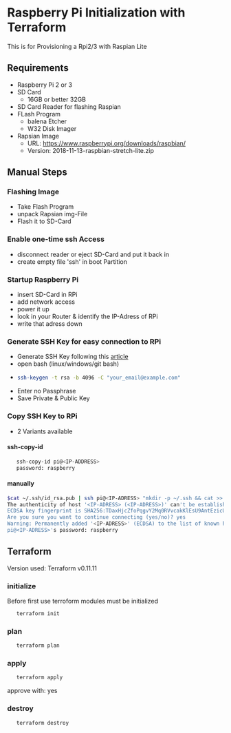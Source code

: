 # Raspberry Pi Initialization with Terraform
This is for Provisioning a Rpi2/3 with Raspian Lite

## Requirements
* Raspberry Pi 2 or 3
* SD Card
  * 16GB or better 32GB
* SD Card Reader for flashing Raspian
* FLash Program
  * balena Etcher
  * W32 Disk Imager
* Rapsian Image
  * URL: https://www.raspberrypi.org/downloads/raspbian/
  * Version: 2018-11-13-raspbian-stretch-lite.zip

## Manual Steps
### Flashing Image
* Take Flash Program
* unpack Rapsian img-File
* Flash it to SD-Card

### Enable one-time ssh Access
* disconnect reader or eject SD-Card and put it back in
* create empty file 'ssh' in boot Partition

### Startup Raspberry Pi
* insert SD-Card in RPi
* add network access
* power it up
* look in your Router & identify the IP-Adress of RPi 
* write that adress down

### Generate SSH Key for easy connection to RPi
* Generate SSH Key following this [article](https://help.github.com/en/articles/generating-a-new-ssh-key-and-adding-it-to-the-ssh-agent)
* open bash (linux/windows/git bash)
* ```bash
  ssh-keygen -t rsa -b 4096 -C "your_email@example.com"
  ```
* Enter no Passphrase 
* Save Private & Public Key

### Copy SSH Key to RPi
* 2 Variants available
#### ssh-copy-id
```bash
   ssh-copy-id pi@<IP-ADDRESS>
   password: raspberry
```
#### manually
```bash
$cat ~/.ssh/id_rsa.pub | ssh pi@<IP-ADRESS> "mkdir -p ~/.ssh && cat >> ~/.ssh/authorized_keys"
The authenticity of host '<IP-ADRESS> (<IP-ADRESS>)' can't be established.
ECDSA key fingerprint is SHA256:TDaxHjcZfoPqgvY2Mq0RVvcakKlEsU9AntEzicUXl6U.
Are you sure you want to continue connecting (yes/no)? yes
Warning: Permanently added '<IP-ADRESS>' (ECDSA) to the list of known hosts.
pi@<IP-ADRESS>'s password: raspberry
```

## Terraform
Version used: Terraform v0.11.11

### initialize
Before first use terroform modules must be initialized
```bash
   terraform init
```

### plan
```bash
   terraform plan
```

### apply
```bash
   terraform apply
```
approve with: yes

### destroy
```bash
   terraform destroy
```

